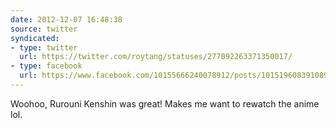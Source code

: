 ```yaml
---
date: 2012-12-07 16:48:38
source: twitter
syndicated:
- type: twitter
  url: https://twitter.com/roytang/statuses/277092263371350017/
- type: facebook
  url: https://www.facebook.com/10155666240078912/posts/10151960839108912
---
```


Woohoo, Rurouni Kenshin was great! Makes me want to rewatch the anime lol.